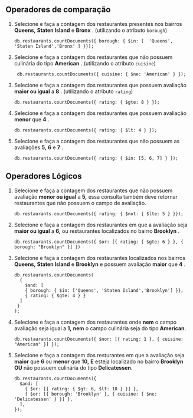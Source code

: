 ## Operadores de comparação

1. Selecione e faça a contagem dos restaurantes presentes nos bairros **Queens,** **Staten Island** e  **Bronx** . (utilizando o atributo `borough`)
   ```
   db.restaurants.countDocuments({ borough: { $in: [  'Queens', 'Staten Island','Bronx' ] }});

   ```
2. Selecione e faça a contagem dos restaurantes que não possuem culinária do tipo  **American** . (utilizando o atributo `cuisine`)
   ```
    db.restaurants.countDocuments({ cuisine: { $ne: 'American' } });

   ```
3. Selecione e faça a contagem dos restaurantes que possuem avaliação **maior ou igual** a  **8** . (utilizando o atributo `rating`)
   ```
   db.restaurants.countDocuments({ rating: { $gte: 8 } });
   ```
4. Selecione e faça a contagem dos restaurantes que possuem avaliação **menor** que  **4** .
   ```
   db.restaurants.countDocuments({ rating: { $lt: 4 } });
   ```
5. Selecione e faça a contagem dos restaurantes que não possuem as avaliações **5,** **6** e  **7** .
   ```
   db.restaurants.countDocuments({ rating: { $in: [5, 6, 7] } });
   ```

## Operadores Lógicos


1. Selecione e faça a contagem dos restaurantes que não possuem avaliação **menor ou igual** a **5,** essa consulta também deve retornar restaurantes que não possuem o campo de avaliação.
   ```
   db.restaurants.countDocuments({ rating: { $not: { $lte: 5 } }});
   ```
2. Selecione e faça a contagem dos restaurantes em que a avaliação seja **maior ou igual** a **6,** ou restaurantes localizados no bairro  **Brooklyn** .
   ```
   db.restaurants.countDocuments({ $or: [{ rating: { $gte: 6 } }, { borough: "Brooklyn" }] })

   ```
3. Selecione e faça a contagem dos restaurantes localizados nos bairros **Queens,** **Staten Island** e **Brooklyn** e possuem avaliação **maior** que  **4** .
   ```
   db.restaurants.countDocuments(
     { 
       $and: [
       { borough: { $in: ['Queens', 'Staten Island','Brooklyn'] }}, 
       { rating: { $gte: 4 } }
     ]
    }
   );
   ```
4. Selecione e faça a contagem dos restaurantes onde **nem** o campo avaliação seja igual a **1,** **nem** o campo culinária seja do tipo  **American**.
   ```
   db.restaurants.countDocuments({ $nor: [{ rating: 1 }, { cuisine: "American" }] });

   ```
5. Selecione e faça a contagem dos resturantes em que a avaliação seja **maior** que **6** ou **menor** que **10,** **E** esteja localizado no bairro **Brooklyn** **OU** não possuem culinária do tipo  **Delicatessen**.
   ```
   db.restaurants.countDocuments({
     $and: [
       { $or: [{ rating: { $gt: 6, $lt: 10 } }] },
       { $or: [{ borough: 'Brooklyn' }, { cuisine: { $ne: 'Delicatessen' } }] },
     ],
   });

   ```
